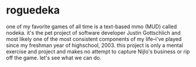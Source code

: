 # roguedeka

one of my favorite games of all time is a text-based mmo (MUD) called nodeka. it's the pet project of software developer Justin Gottschlich and most likely one of the most consistent components of my life–i've played since my freshman year of highschool, 2003. this project is only a mental exercise and project and makes no attempt to capture Nijlo's business or rip off the game. let's see what we can do.
